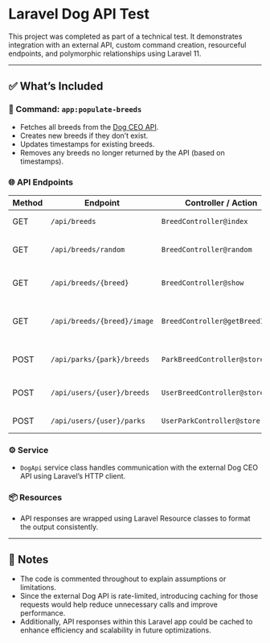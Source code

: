 # Laravel Dog API Test

This project was completed as part of a technical test. It demonstrates integration with an external API, custom command creation, resourceful endpoints, and polymorphic relationships using Laravel 11.

---

## ✅ What’s Included

### 🔁 Command: `app:populate-breeds`
- Fetches all breeds from the [Dog CEO API](https://dog.ceo).
- Creates new breeds if they don’t exist.
- Updates timestamps for existing breeds.
- Removes any breeds no longer returned by the API (based on timestamps).

### 🌐 API Endpoints

| Method | Endpoint                          | Controller / Action              | Description                          |
|--------|-----------------------------------|----------------------------------|--------------------------------------|
| GET    | `/api/breeds`                    | `BreedController@index`          | Return all breeds                    |
| GET    | `/api/breeds/random`             | `BreedController@random`         | Return a random breed                |
| GET    | `/api/breeds/{breed}`            | `BreedController@show`           | Return a specific breed              |
| GET    | `/api/breeds/{breed}/image`      | `BreedController@getBreedImage`  | Return an image for a specific breed |
| POST   | `/api/parks/{park}/breeds`       | `ParkBreedController@store`      | Link a breed to a park               |
| POST   | `/api/users/{user}/breeds`       | `UserBreedController@store`      | Link a breed to a user               |
| POST   | `/api/users/{user}/parks`        | `UserParkController@store`       | Link a park to a user                |


### ⚙️ Service
- `DogApi` service class handles communication with the external Dog CEO API using Laravel’s HTTP client.

### 📦 Resources
- API responses are wrapped using Laravel Resource classes to format the output consistently.

---

## 📝 Notes

- The code is commented throughout to explain assumptions or limitations.
- Since the external Dog API is rate-limited, introducing caching for those requests would help reduce unnecessary calls and improve performance.
- Additionally, API responses within this Laravel app could be cached to enhance efficiency and scalability in future optimizations.


